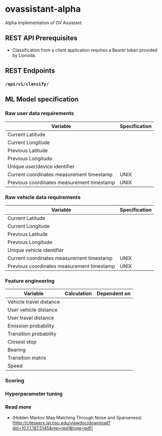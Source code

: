# ovassistant-alpha
Alpha implementation of OV Assistant

## REST API Prerequisites

- Classification from a client application requires a Bearer token provided by Lionoda.

## REST Endpoints 

### `/api/v1/classify/`

## ML Model specification

### Raw user data requirements
| Variable | Specification | 
|----------|---------------|
|Current Latitude||
|Current Longitude||
|Previous Latitude||
|Previous Longitude||
|Unique user/device identifier||
|Current coordinates measurement timestamp| UNIX |
|Previous coordinates measurement timestamp| UNIX |

### Raw vehicle data requirements
| Variable | Specification | 
|----------|---------------|
|Current Latitude||
|Current Longitude||
|Previous Latitude||
|Previous Longitude||
|Unique vehicle identifier||
|Current coordinates measurement timestamp| UNIX |
|Previous coordinates measurement timestamp| UNIX |


### Feature engineering

| Variable | Calculation | Dependent on |
|----------|-------------|--------------|
|Vehicle travel distance|             |              |
|User vehicle distance|             |              |
|User travel distance|             |              |
|Emission probability|||
|Transition probability|||
|Closest stop|||
|Bearing|||
|Transition matrix|||
|Speed|||

### Scoring


### Hyperparameter tuning

### Read more
- (Hidden Markov Map Matching Through Noise and Sparseness)[http://citeseerx.ist.psu.edu/viewdoc/download?doi=10.1.1.187.5145&rep=rep1&type=pdf]
